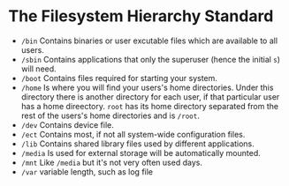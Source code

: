 # The Filesystem Hierarchy Standard

- `/bin` Contains binaries or user excutable files which are available to all users.
- `/sbin` Contains applications that only the superuser (hence the initial `s`) will need.
- `/boot` Contains files required for starting your system.
- `/home` Is where you will find your users's home directories. Under this directory there is another directory for each user, if that particular user has a home direectory. `root` has its home directory separated from the rest of the users's home directories and is `/root`.
- `/dev` Contains device file.
- `/ect` Contains most, if not all system-wide configuration files.
- `/lib` Contains shared library files used by different applications.
- `/media` Is used for external storage will be automatically mounted.
- `/mnt` Like `/media` but it's not very often used days.
- `/var` variable length, such as log file

